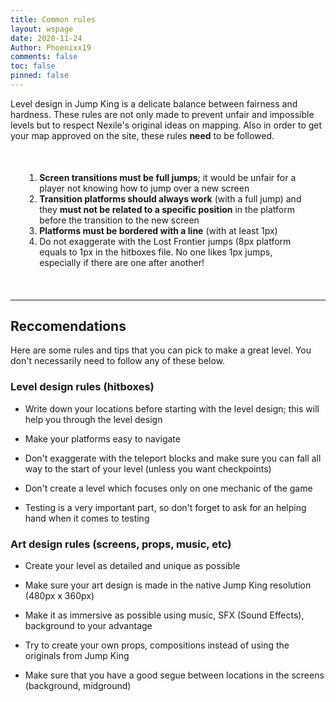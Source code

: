 ```yaml
---
title: Common rules
layout: wspage
date: 2020-11-24
Author: Phoenixx19
comments: false
toc: false
pinned: false
---
```


Level design in Jump King is a delicate balance between fairness and hardness. These rules are not only made to prevent unfair and impossible levels but to respect Nexile's original ideas on mapping. Also in order to get your map approved on the site, these rules **need** to be followed.

<div class="intro" style="padding: 1.6em;">
    <ol>
        <li><b>Screen transitions must be full jumps</b>; it would be unfair for a player not knowing how to jump over a new screen</li>
        <li><b>Transition platforms should always work</b> (with a full jump) and they <b>must not be related to a specific position</b> in the platform before the transition to the new screen</li>
        <li><b>Platforms must be bordered with a line</b> (with at least 1px)</li>
        <li>Do not exaggerate with the Lost Frontier jumps (8px platform equals to 1px in the hitboxes file. No one likes 1px jumps, especially if there are one after another!</li>
    </ol>
</div>

<hr>

## Reccomendations
Here are some rules and tips that you can pick to make a great level. You don't necessarily need to follow any of these below.

### Level design rules (hitboxes)

- Write down your locations before starting with the level design; this will help you through the level design

- Make your platforms easy to navigate

- Don't exaggerate with the teleport blocks and make sure you can fall all way to the start of your level (unless you want checkpoints)

- Don't create a level which focuses only on one mechanic of the game

- Testing is a very important part, so don't forget to ask for an helping hand when it comes to testing

### Art design rules (screens, props, music, etc)

- Create your level as detailed and unique as possible

- Make sure your art design is made in the native Jump King resolution (480px x 360px)

- Make it as immersive as possible using music, SFX (Sound Effects), background to your advantage

- Try to create your own props, compositions instead of using the originals from Jump King

- Make sure that you have a good segue between locations in the screens (background, midground)